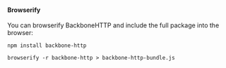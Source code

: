 #### Browserify

You can browserify BackboneHTTP and include the full package into the browser:

```
npm install backbone-http
```

```
browserify -r backbone-http > backbone-http-bundle.js
```
